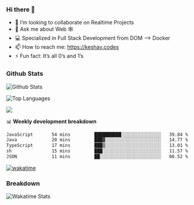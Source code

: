 ### Hi there 👋

- 👯 I’m looking to collaborate on Realtime Projects
- 💬 Ask me about Web 🕸
- 💻 Specialized in Full Stack Development from DOM --> Docker
- 📫 How to reach me: https://keshav.codes
- ⚡ Fun fact: It’s all 0’s and 1’s

### Github Stats
![Github Stats](https://github-readme-stats.vercel.app/api?username=keshavlingala&count_private=true&show_icons=true&theme=radical)

![Top Languages](https://github-readme-stats.vercel.app/api/top-langs/?username=keshavlingala&show_icons=true&theme=radical)

![](https://komarev.com/ghpvc/?username=keshavlingala)

📊 **Weekly development breakdown**

<!--START_SECTION:waka-->

```txt
JavaScript       54 mins         ██████████░░░░░░░░░░░░░░░   39.84 %
Java             20 mins         ███▓░░░░░░░░░░░░░░░░░░░░░   14.77 %
TypeScript       17 mins         ███▒░░░░░░░░░░░░░░░░░░░░░   13.01 %
sh               15 mins         ███░░░░░░░░░░░░░░░░░░░░░░   11.57 %
JSON             11 mins         ██░░░░░░░░░░░░░░░░░░░░░░░   08.52 %
```

<!--END_SECTION:waka-->


[![wakatime](https://wakatime.com/badge/user/62bfdbc7-082c-40a7-b4bd-f9280d51aeed.svg)](https://wakatime.com/@62bfdbc7-082c-40a7-b4bd-f9280d51aeed)


### Breakdown

![Wakatime Stats](https://github-readme-stats.vercel.app/api/wakatime?username=keshavlingala)
